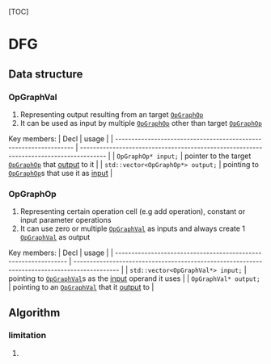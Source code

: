 [TOC]

# DFG

## Data structure

### <a id="OpGraphVal"></a> OpGraphVal

1. Representing output resulting from an target [`OpGraphOp`](#OpGraphOp)
2. It can be used as input by multiple [`OpGraphOp`](#OpGraphOp) other than target [`OpGraphOp`](#OpGraphOp)

Key members:
| Decl                                                              | usage                                                                                  |
| ----------------------------------------------------------------- | -------------------------------------------------------------------------------------- |
| <a id="OpGraphVal-input"></a> `OpGraphOp* input;`                 | pointer to the target [`OpGraphOp`](#OpGraphOp) that [output](#OpGraphOp-output) to it |
| <a id="OpGraphVal-outputs"></a> `std::vector<OpGraphOp*> output;` | pointing to [`OpGraphOp`](#OpGraphOp)s that use it as [input](#OpGraphOp-inputs)       |
   
 
### <a id="OpGraphOp"></a> OpGraphOp

1. Representing certain operation cell (e.g add operation), constant or input parameter operations
2. It can use zero or multiple [`OpGraphVal`](#OpGraphVal) as inputs and always create 1 [`OpGraphVal`](#OpGraphVal) as output

Key members:
| Decl                                                            | usage                                                                                        |
| --------------------------------------------------------------- | -------------------------------------------------------------------------------------------- |
| <a id="OpGraphOp-inputs"></a> `std::vector<OpGraphVal*> input;` | pointing to [`OpGraphVal`](#OpGraphVal)s as the [input](#OpGraphVal-outputs) operand it uses |
| <a id="OpGraphOp-output"></a> `OpGraphVal* output;`             | pointing to an [`OpGraphVal`](#OpGraphVal) that it [output](#OpGraphVal-input) to            |

## Algorithm

### limitation

1. 